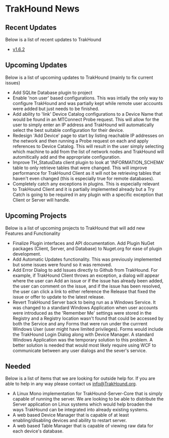 # TrakHound News

## Recent Updates
Below is a list of recent updates to TrakHound 

- [v1.6.2](../../../TrakHound/releases/tag/v1.6.2-beta)

## Upcoming Updates
Below is a list of upcoming updates to TrakHound (mainly to fix current issues)

- Add SQLite Database plugin to project
- Enable 'non user' based configurations. This was intially the only way to configure TrakHound and was partially kept while remote user accounts were added but just needs to be finished.
- Add ability to 'link' Device Catalog configurations to a Device Name that would be found in an MTConnect Probe request. This will allow for the user to simply enter an IP address and TrakHound will automatically select the best suitable configuration for their device.
- Redesign 'Add Device' page to start by listing reachable IP addresses on the network and then running a Probe request on each and apply references to Device Catalog. This will result in the user simply selecting which machine to add from the list of network nodes and TrakHound will automitically add and the appropriate configuration.
- Improve TH_StatusData client plugin to look at 'INFORMATION_SCHEMA' table to only retrieve tables that were changed. This will improve performance for TrakHound Client as it will not be retrieving tables that haven't even changed (this is especially true for remote databases).
- Completely catch any exceptions in plugins. This is especially relevant to TrakHound Client and it is partially implemented already but a Try Catch is going to be required in any plugin with a specific exception that Client or Server will handle.


## Upcoming Projects
Below is a list of upcoming projects to TrakHound that will add new Features and Functionality

- Finalize Plugin interfaces and API documentation. Add Plugin NuGet packages (Client, Server, and Database) to Nuget.org for ease of plugin development.
- Add Automatic Updates functionality. This was previously implemented but some issues were found so it was removed.
- Add Error Dialog to add Issues directly to Github from TrakHound. For example, if TrakHound Client throws an exception, a dialog will appear where the user can Add an issue or if the issue has already been added, the user can comment on the issue, and if the issue has been resolved, the user can click a link to either reference the Release that fixed the issue or offer to update to the latest release.
- Revert TrakHound Server back to being run as a Windows Service. It was changed to a standard Windows Application when user accounts were introduced as the 'Remember Me' settings were stored in the Registry and a Registry location wasn't found that could be accessed by both the Service and any Forms that were run under the currrent Windows User (user might have limited privileges). Forms would include the TrakHound Login Dialog along with Device Manager. A standard Windows Application was the temporary solution to this problem. A better solution is needed that would most likely require using WCF to communicate between any user dialogs and the sever's service.

## Needed
Below is a list of items that we are looking for outside help for. If you are able to help in any way please contact us info@TrakHound.org.

- A Linux Mono implementation for TrakHound-Server-Core that is simply capable of running the server. We are looking to be able to distribute the Server application on Linux systems which would help broaden the ways TrakHound can be integrated into already existing systems.
- A web based Device Manager that is capable of at least enabling/disabling devices and ability to restart server.
- A web based Table Manager that is capable of viewing raw data for each device's database.

